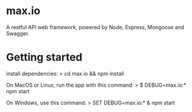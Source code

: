 # max.io
A restful API web framework, powered by Node, Express, Mongoose and Swagger.

# Getting started 

  install dependencies:
    > cd max.io && npm install

  On MacOS or Linux, run the app with this command:
    > $ DEBUG=max.io:* npm start
  
  On Windows, use this command:
    > SET DEBUG=max.io:* & npm start
